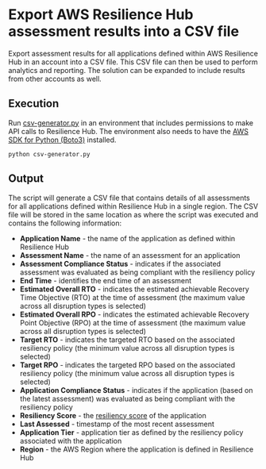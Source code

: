 # Export AWS Resilience Hub assessment results into a CSV file

Export assessment results for all applications defined within AWS Resilience Hub in an account into a CSV file. This CSV file can then be used to perform analytics and reporting. The solution can be expanded to include results from other accounts as well.

## Execution

Run [csv-generator.py](./csv-generator.py) in an environment that includes permissions to make API calls to Resilience Hub. The environment also needs to have the [AWS SDK for Python (Boto3)](https://aws.amazon.com/sdk-for-python/) installed.

```
python csv-generator.py
```

## Output

The script will generate a CSV file that contains details of all assessments for all applications defined within Resilience Hub in a single region. The CSV file will be stored in the same location as where the script was executed and contains the following information:

* **Application Name** - the name of the application as defined within Resilience Hub
* **Assessment Name** - the name of an assessment for an application
* **Assessment Compliance Status** - indicates if the associated assessment was evaluated as being compliant with the resiliency policy
* **End Time** - identifies the end time of an assessment
* **Estimated Overall RTO** - indicates the estimated achievable Recovery Time Objective (RTO) at the time of assessment (the maximum value across all disruption types is selected)
* **Estimated Overall RPO** - indicates the estimated achievable Recovery Point Objective (RPO) at the time of assessment (the maximum value across all disruption types is selected)
* **Target RTO** - indicates the targeted RTO based on the associated resiliency policy (the minimum value across all disruption types is selected)
* **Target RPO** - indicates the targeted RPO based on the associated resiliency policy (the minimum value across all disruption types is selected)
* **Application Compliance Status** - indicates if the application (based on the latest assessment) was evaluated as being compliant with the resiliency policy
* **Resiliency Score** - the [resiliency score](https://docs.aws.amazon.com/resilience-hub/latest/userguide/resil-score.html) of the application
* **Last Assessed** - timestamp of the most recent assessment
* **Application Tier** - application tier as defined by the resiliency policy associated with the application
* **Region** - the AWS Region where the application is defined in Resilience Hub
